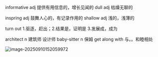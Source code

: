 informative adj 提供有用信息的，增长见闻的  dull adj 枯燥无聊的

inspring adj 鼓舞人心的，有记录作用的 shallow adj 浅的，浅薄的

turn out  1.驱逐，赶出；2.结果是，证明是 3.发展成，成为

architect n 建筑师 设计师 baby-sitter n 保姆 get along with 与。。和睦相处

![image-20250910152059972](C:\Users\Ww\AppData\Roaming\Typora\typora-user-images\image-20250910152059972.png)



   





